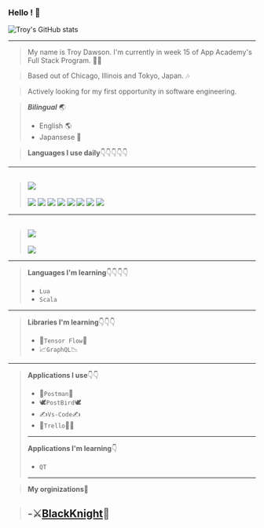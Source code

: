 ### Hello ! 👀

![Troy's GitHub stats](https://github-readme-stats.vercel.app/api?username=TroyD9241&show_icons=true&theme=tokyonight)


-----------------
>My name is Troy Dawson. I'm currently in week 15 of App Academy's Full Stack Program. 👨‍🎓

> Based out of Chicago, Illinois and Tokyo, Japan. 🎶

> Actively looking for my first opportunity in software engineering.

>  ***Bilingual*** 🌏
> - English 🌎
> - Japansese 🎎


>**Languages I use daily**👇👇👇👇👇
-----------------------------
>  ## <img src="https://img.shields.io/badge/JavaScript-F7DF1E?style=for-the-badge&logo=javascript&logoColor=black" />
> <img src="https://img.shields.io/badge/Node.js-43853D?style=for-the-badge&logo=node.js&logoColor=white"/>
> <img src="https://img.shields.io/badge/PostgreSQL-316192?style=for-the-badge&logo=postgresql&logoColor=white" />
> <img src="https://img.shields.io/badge/Express.js-000000?style=for-the-badge&logo=express&logoColor=white"
> <img src="	https://img.shields.io/badge/React-20232A?style=for-the-badge&logo=react&logoColor=61DAFB" />
> <img src="https://img.shields.io/badge/Redux-593D88?style=for-the-badge&logo=redux&logoColor=white">
> <img src="https://img.shields.io/badge/CSS-239120?&style=for-the-badge&logo=css3&logoColor=white">
> <img src="https://img.shields.io/badge/Bootstrap-563D7C?style=for-the-badge&logo=bootstrap&logoColor=white">
> <img src="https://img.shields.io/badge/jQuery-0769AD?style=for-the-badge&logo=jquery&logoColor=white">
> <img src="https://img.shields.io/badge/React-20232A?style=for-the-badge&logo=react&logoColor=61DAFB">
-------------------------------------------------

>## <img src="https://img.shields.io/badge/Python-3776AB?style=for-the-badge&logo=python&logoColor=white">
> <img src="https://img.shields.io/badge/Flask-000000?style=for-the-badge&logo=flask&logoColor=white">
-------------------------------------------------------------------
>**Languages I'm learning**👇👇👇👇
> - `Lua`
> - `Scala`
-----------------------------------------
>**Libraries I'm learning**👇👇👇
> - 🧠`Tensor Flow`🤖
> - 📈`GraphQL`📉
-------------------------------
>**Applications I use**👇👇
> - 📮`Postman`📮
> - 🕊`PostBird`🕊
> - ✍`Vs-Code`✍
> - 🎨`Trello`👩‍🎨
> ---------------------
>**Applications I'm learning**👇
> - `QT`
> -----------------------------

>**My orginizations**🐸

> -⚔[BlackKnight](https://github.com/Black-Knight-OG)🤺
> ----------------------------------
